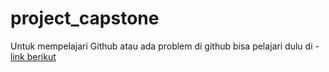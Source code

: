 # project_capstone

Untuk mempelajari Github atau ada problem di github bisa pelajari dulu di - [link berikut](https://youtube.com/playlist?list=PLFIM0718LjIVknj6sgsSceMqlq242-jNf)
